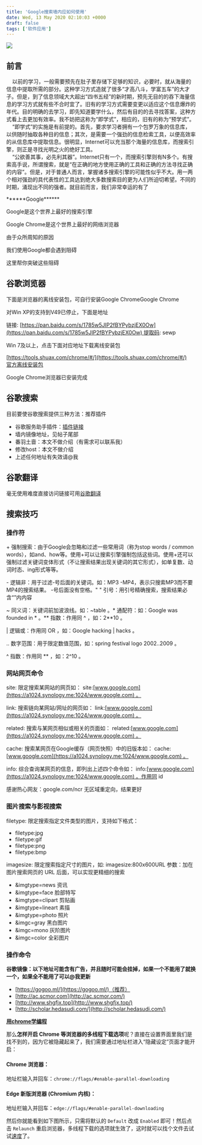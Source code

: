 ```yaml
---
title: 'Google搜索墙内应如何使用'
date: Wed, 13 May 2020 02:10:03 +0000
draft: false
tags: ['软件应用']
---
```


![](http://a1024.synology.me:222/images/blog2022/Snipaste_2020-05-13_10-25-45.png)

**前言**
------

    以前的学习，一般需要预先在肚子里存储下足够的知识，必要时，就从海量的信息中提取所需的部分。这种学习方式造就了很多“才高八斗，学富五车”的大才子。但是，到了信息领域大大超出“四书五经”的新时期，预先无目的的吞下海量信息的学习方式就有些不合时宜了。旧有的学习方式需要变更以适应这个信息爆炸的年代。目的明确的去学习，即先知道要学什么，然后有目的的去寻找答案，这种方式看上去更加有效率。我不妨把这称为“即学式”，相应的，旧有的称为“预学式”。  
    “即学式”的实施是有前提的。首先，要求学习者拥有一个包罗万象的信息库，以供随时抽取各种目的信息；其次，是需要一个强劲的信息检索工具，以便高效率的从信息库中提取信息。很明显，Internet可以充当那个海量的信息库，而搜索引擎，则正是寻找光明之火的绝好工具。  
    “公欲善其事，必先利其器”。Internet只有一个，而搜索引擎则有N多个。有搜索高手说，所谓搜索，就是“在正确的地方使用正确的工具和正确的方法寻找正确的内容”。但是，对于普通人而言，掌握诸多搜索引擎的可能性似乎不大。用一两个相对强劲的具代表性的工具达到绝大多数搜索目的更为人们所迫切希望。不同的时期，涌现出不同的强者。就目前而言，我们非常幸运的有了

\*\*\*\*\*\*Google\*\*\*\*\*\*

Google是这个世界上最好的搜索引擎

Google Chrome是这个世界上最好的网络浏览器

由于众所周知的原因

我们使用Google都会遇到阻碍

这里帮你突破这些阻碍

谷歌浏览器
-----

下面是浏览器的离线安装包，可自行安装Google ChromeGoogle Chrome

对Win XP的支持到V49已停止，下面是地址

链接: [https://pan.baidu.com/s/1785w5JIP2fBYPybzjEX0Ow](https://pan.baidu.com/s/1785w5JIP2fBYPybzjEX0Ow) 提取码: sewp

Win 7及以上，点击下面对应地址下载离线安装包

[https://tools.shuax.com/chrome/#/](https://tools.shuax.com/chrome/#/)  
[官方离线安装包](http://www.google.cn/chrome/browser/desktop/index.html?standalone=1&platform=win32)

Google Chrome浏览器已安装完成

谷歌搜索
----

目前要使谷歌搜索提供三种方法：推荐插件

*   谷歌服务助手插件：[插件链接](http://googlehelper.net/)
*   墙内镜像地址，见帖子尾部
*   番羽土啬：本文不做介绍（有需求可以联系我）
*   修改host：本文不做介绍
*   上述任何地址有失效请@我

谷歌翻译
----

毫无使用难度直接访问链接可用[谷歌翻译](https://translate.google.cn/)

搜索技巧
----

### **操作符**

\+ 强制搜索：由于Google会忽略和过滤一些常用词（称为stop words / common words），如and、how等。使用+可以让搜索引擎强制包括这些词。使用+还可以强制过滤关键词变体形式（不让搜索结果出现关键词的其它形式），如单复数、动词时态、ing形式等等。

\- 逻辑非：用于过滤-号后面的关键词。如：MP3 -MP4，表示只搜索MP3而不要MP4的搜索结果。 -号后面没有空格。" " 引号：用引号精确搜索，搜索结果必含“”内内容

~ 同义词：关键词前加波浪线。如：~table 。\* 通配符：如：Google was founded in \* 。\*\* 指数：作用同 ^ ，如：2\*\*10 。

| 逻辑或：作用同 OR ，如：Google hacking | hacks 。

.. 数字范围：用于限定数值范围，如：spring festival logo 2002..2009 。

^ 指数：作用同 \*\* ，如：2^10 。

### **网站网页命令**

site: 限定搜索某网站的网页如： site:[www.google.com](https://a1024.synology.me:1024/www.google.com) 。

link: 搜索链向某网站/网址的网页如： link:[www.google.com](https://a1024.synology.me:1024/www.google.com) 。

related: 搜索与某网页相似或相关的页面如： related:[www.google.com](https://a1024.synology.me:1024/www.google.com) 。

cache: 搜索某网页在Google缓存（网页快照）中的旧版本如： cache:[www.google.com](https://a1024.synology.me:1024/www.google.com) 。

info: 综合查询某网页的信息，即列出上述四个命令如： info:[www.google.com](https://a1024.synology.me:1024/www.google.com) 。作用同 id

感谢热心网友：google.com/ncr 无区域重定向，结果更好

### **图片搜索与影视搜索**

filetype: 限定搜索指定文件类型的图片，支持如下格式：

*   filetype:jpg
*   filetype:gif
*   filetype:png
*   filetype:bmp

imagesize: 限定搜索指定尺寸的图片，如: imagesize:800x600URL 参数：加在图片搜索网页的 URL 后面，可以实现更精细的搜索

*   &imgtype=news 资讯
*   &imgtype=face 脸部特写
*   &imgtype=clipart 剪贴画
*   &imgtype=lineart 素描
*   &imgtype=photo 照片
*   &imgc=gray 黑白图片
*   &imgc=mono 灰阶图片
*   &imgc=color 全彩图片

### **操作命令**

**谷歌镜像：以下地址可能含有广告，并且随时可能会挂掉，如果一个不能用了就换一个，如果全不能用了可以@我更新**

*   [https://gogoo.ml/](https://gogoo.ml/)（推荐）
*   [http://ac.scmor.com](http://ac.scmor.com/)
*   [http://www.shgfjx.top](http://www.shgfjx.top/)
*   [http://scholar.hedasudi.com/](http://scholar.hedasudi.com/)

**[用chrome学编程](https://www.jianshu.com/p/216539baebb8)**

那么**怎样开启 Chrome 等浏览器的多线程下载选项**呢？直接在设置界面里我们是找不到的，因为它被隐藏起来了，我们需要通过地址栏进入“隐藏设定”页面才能开启：

#### Chrome 浏览器：

地址栏输入并回车：`chrome://flags/#enable-parallel-downloading`

#### Edge 新版浏览器 (Chromium 内核)：

地址栏输入并回车：`edge://flags/#enable-parallel-downloading`

然后你就能看到如下图所示，只需将默认的 `Default` 改成 `Enabled` 即可！然后点击 `Relaunch` 重启浏览器，多线程下载的选项就生效了，这时就可以找个文件去试试[速度](https://www.iplaysoft.com/tag/%E9%80%9F%E5%BA%A6)了。